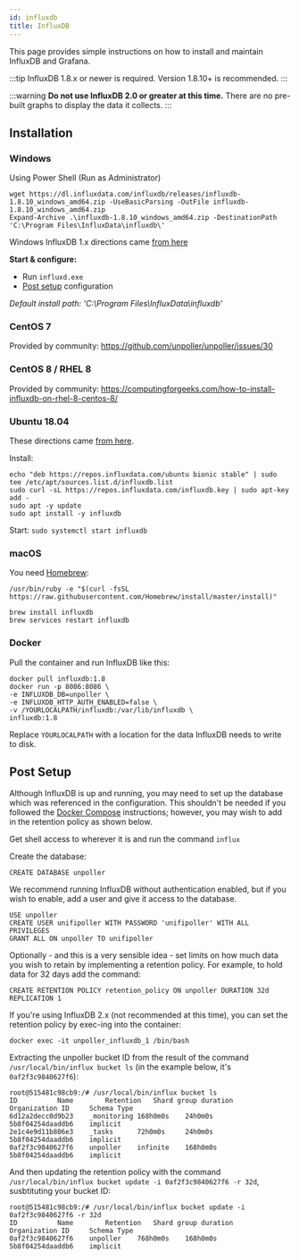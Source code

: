 ```yaml
---
id: influxdb
title: InfluxDB
---
```


This page provides simple instructions on how to install and maintain InfluxDB and Grafana.

:::tip
InfluxDB 1.8.x or newer is required. Version 1.8.10+ is recommended.
:::

:::warning
**Do not use InfluxDB 2.0 or greater at this time.**
There are no pre-built graphs to display the data it collects.
:::

## Installation

### Windows

Using Power Shell (Run as Administrator)

```shell
wget https://dl.influxdata.com/influxdb/releases/influxdb-1.8.10_windows_amd64.zip -UseBasicParsing -OutFile influxdb-1.8.10_windows_amd64.zip
Expand-Archive .\influxdb-1.8.10_windows_amd64.zip -DestinationPath 'C:\Program Files\InfluxData\influxdb\'
```

Windows InfluxDB 1.x directions came [from here](https://portal.influxdata.com/downloads/)

**Start & configure:**

- Run `influxd.exe`
- [Post setup](influxdb.md#post-setup) configuration

_Default install path: 'C:\Program Files\InfluxData\influxdb\'_

### CentOS 7

Provided by community: https://github.com/unpoller/unpoller/issues/30

### CentOS 8 / RHEL 8

Provided by community: https://computingforgeeks.com/how-to-install-influxdb-on-rhel-8-centos-8/

### Ubuntu 18.04

These directions came [from here](https://github.com/unpoller/unpoller/issues/26).

Install:

```shell
echo "deb https://repos.influxdata.com/ubuntu bionic stable" | sudo tee /etc/apt/sources.list.d/influxdb.list
sudo curl -sL https://repos.influxdata.com/influxdb.key | sudo apt-key add -
sudo apt -y update
sudo apt install -y influxdb
```

Start: `sudo systemctl start influxdb`

### macOS

You need [Homebrew](https://brew.sh):

```shell
/usr/bin/ruby -e "$(curl -fsSL https://raw.githubusercontent.com/Homebrew/install/master/install)"
```

```shell
brew install influxdb
brew services restart influxdb
```

### Docker

Pull the container and run InfluxDB like this:

```shell
docker pull influxdb:1.8
docker run -p 8086:8086 \
-e INFLUXDB_DB=unpoller \
-e INFLUXDB_HTTP_AUTH_ENABLED=false \
-v /YOURLOCALPATH/influxdb:/var/lib/influxdb \
influxdb:1.8
```

Replace `YOURLOCALPATH` with a location for the data InfluxDB needs to write to disk.

## Post Setup

Although InfluxDB is up and running, you may need to set up the database which was referenced in the configuration.
This shouldn't be needed if you followed the [Docker Compose](../install/dockercompose) instructions;
however, you may wish to add in the retention policy as shown below.

Get shell access to wherever it is and run the command `influx`

Create the database:

```none
CREATE DATABASE unpoller
```

We recommend running InfluxDB without authentication enabled,
but if you wish to enable, add a user and give it access to the database.

```none
USE unpoller
CREATE USER unifipoller WITH PASSWORD 'unifipoller' WITH ALL PRIVILEGES
GRANT ALL ON unpoller TO unifipoller
```

Optionally - and this is a very sensible idea - set limits on how much data you wish to retain
by implementing a retention policy. For example, to hold data for 32 days add the command:

```none
CREATE RETENTION POLICY retention_policy ON unpoller DURATION 32d REPLICATION 1
```

If you're using InfluxDB 2.x (not recommended at this time), you can set the retention policy by exec-ing into the container:

```none
docker exec -it unpoller_influxdb_1 /bin/bash
```

Extracting the unpoller bucket ID from the result of the command `/usr/local/bin/influx bucket ls` (in the example below, it's `0af2f3c9840627f6`):

```none
root@515481c98cb9:/# /usr/local/bin/influx bucket ls
ID			Name		Retention	Shard group duration	Organization ID		Schema Type
6d12a2decc0d9b23	_monitoring	168h0m0s	24h0m0s			5b8f04254daaddb6	implicit
2e1c4e9d11b806e3	_tasks		72h0m0s		24h0m0s			5b8f04254daaddb6	implicit
0af2f3c9840627f6	unpoller	infinite	168h0m0s		5b8f04254daaddb6	implicit
```

And then updating the retention policy with the command `/usr/local/bin/influx bucket update -i 0af2f3c9840627f6 -r 32d`, susbtituting your bucket ID:

```none
root@515481c98cb9:/# /usr/local/bin/influx bucket update -i 0af2f3c9840627f6 -r 32d
ID			Name		Retention	Shard group duration	Organization ID		Schema Type
0af2f3c9840627f6	unpoller	768h0m0s	168h0m0s		5b8f04254daaddb6	implicit
```
